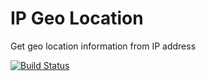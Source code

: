 # IP Geo Location

Get geo location information from IP address

[![Build Status](https://travis-ci.com/Yasir-dev/ip-geolocation.svg?branch=master)](https://travis-ci.com/Yasir-dev/ip-geolocation)
